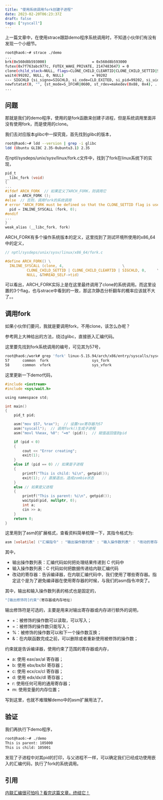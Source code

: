 ```yaml
---
title: "使用系统调用fork创建子进程"
date: 2023-02-20T06:23:37Z
draft: false
tags: ["syscall"]
---
```






上一篇文章中，在使用strace跟踪demo程序系统调用时，不知道小伙伴们有没有发现一个小细节。<!--more-->

```bash
root@hao6:~# strace ./demo
...
brk(0x560d8b593000)                     = 0x560d8b593000
futex(0x7f763abc977c, FUTEX_WAKE_PRIVATE, 2147483647) = 0
clone(child_stack=NULL, flags=CLONE_CHILD_CLEARTID|CLONE_CHILD_SETTID|SIGCHLD, child_tidptr=0x7f763a66ea10) = 99202
wait4(99202, NULL, 0, NULL)             = 99202
--- SIGCHLD {si_signo=SIGCHLD, si_code=CLD_EXITED, si_pid=99202, si_uid=0, si_status=1, si_utime=0, si_stime=0} ---
newfstatat(0, "", {st_mode=S_IFCHR|0600, st_rdev=makedev(0x88, 0x4), ...}, AT_EMPTY_PATH) = 0
...
```



## 问题

那就是我们的demo程序，使用的是fork函数来创建子进程，但是系统调用里面并没有使用fork，而是使用的clone。

我们去对应版本glibc中一探究竟，首先找到glibc的版本，

```bash
root@hao6:~# ldd --version | grep -i glibc
ldd (Ubuntu GLIBC 2.35-0ubuntu3.1) 2.35
```

在nptl/sysdeps/unix/sysv/linux/fork.c文件中，找到了fork在linux系统下的实现，

```c
pid_t
__libc_fork (void)
{
...
#ifdef ARCH_FORK  // 如果定义了ARCH_FORK，则调用它
  pid = ARCH_FORK ();
#else  // 否则，调用fork的系统调用
# error "ARCH_FORK must be defined so that the CLONE_SETTID flag is used"
  pid = INLINE_SYSCALL (fork, 0);
#endif
...
}
weak_alias (__libc_fork, fork)
```

ARCH_FORK有多个操作系统版本的定义，这里找到了测试环境所使用的x86_64中的定义，

```c
// nptl/sysdeps/unix/sysv/linux/x86_64/fork.c

#define ARCH_FORK() \
  INLINE_SYSCALL (clone, 4,						      \
		  CLONE_CHILD_SETTID | CLONE_CHILD_CLEARTID | SIGCHLD, 0,     \
		  NULL, &THREAD_SELF->tid)
```

可以看出，ARCH_FORK实际上是在这里最终调用了clone的系统调用。而这里设置的3个flag，也与strace中看到的一致，那这次静态分析翻车的概率应该就不大了。。



## 调用fork

如果小伙伴们要问，我就是要调用fork，不用clone，该怎么办呢？

参考网上大神给出的方法，绕过glibc，直接嵌入汇编代码。

这里要先找到fork系统调用的编号，可见其为57号，

```bash
root@hao6:/work# grep 'fork' linux-5.15.94/arch/x86/entry/syscalls/syscall_64.tbl
57      common  fork                    sys_fork
58      common  vfork                   sys_vfork
```

这里更新一下demo代码，

```c
#include <iostream>
#include <sys/wait.h>

using namespace std;

int main()
{
	pid_t pid;

	asm("mov $57, %rax");  // 设置rax寄存器为57
	asm("syscall");  // 调用fork()生成子进程
	asm("movl %%eax, %0": "=m" (pid));  // 赋值返回值到pid

    if (pid < 0)
    {
        cout << "Error creating";
        exit(1);
    }
    else if (pid == 0) // 如果是子进程
    {
        printf("This is child: %i\n", getpid());
        exit(1); // 直接退出，造成zombie状态
    }
    else // 如果是父进程
    {
        printf("This is parent: %i\n", getpid());
        waitpid(pid, nullptr, 0);
        int a;
        cin >> a;
    }
    return 0;
}
```

这里用到了asm的扩展格式，查看资料简单梳理一下，其指令格式为:

```c
asm [volatile] ("汇编指令" : "输出操作数列表" : "输入操作数列表" : "改动的寄存器");
```

其中，

* 输出操作数列表：汇编代码如何把处理结果传递到 C 代码中
* 输入操作数列表：C 代码如何把数据传递给内联汇编代码
* 改动的寄存器：告诉编译器，在内联汇编代码中，我们使用了哪些寄存器。指定这个是为了避免编译器在使用寄存器的时候，与我们的asm指令冲突了。

其中，输出和输入操作数列表的格式也是固定的，

```c
"[输出修饰符]约束"(寄存器或内存地址)
```

输出修饰符是可选的，主要是用来对输出寄存器或内存进行额外的说明，

* +：被修饰的操作数可以读取，可以写入；
* =：被修饰的操作数只能写入；
* %：被修饰的操作数可以和下一个操作数互换；
* &：在内联函数完成之前，可以删除或者重新使用被修饰的操作数；

约束就是告诉编译器，使用约束了范围的寄存器或内存，

* a: 使用 eax/ax/al 寄存器；
* b: 使用 ebx/bx/bl 寄存器；
* c: 使用 ecx/cx/cl 寄存器；
* d: 使用 edx/dx/dl 寄存器；
* r: 使用任何可用的通用寄存器；
* m: 使用变量的内存位置；

写到这里，也就不难理解demo中的asm扩展用法了。



## 验证

我们再执行下demo程序，

```bash
root@hao6:~# ./demo 
This is parent: 105000
This is child: 105001

```

发现了子进程中对其pid的打印，与父进程不一样，可以确定我们已经成功使用嵌入的汇编代码，执行了fork的系统调用。



## 引用

[内联汇编很可怕吗？看完这篇文章，终结它！](https://www.cnblogs.com/sewain/p/14707347.html)
